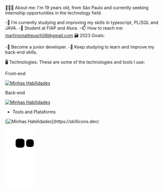 👨🏻‍💻 About me:
I'm 19 years old, from São Paulo and currently seeking internship opportunities in the technology field. 

-🌱 I’m currently studying and improving my skills in typescript, PL/SQL and JAVA.
-👯 Student at FIAP and Alura.
-📫 How to reach me: martinsmatheusrh08@gmail.com
🗃️ 2023 Goals:

-👔 Become a junior developer.
-🎒 Keep studying to learn and improve my back-end skills.

🖥️ Technologies:
These are some of the technologies and tools I use:

Front-end

[![Minhas Habilidades](https://skillicons.dev/icons?i=html,css,js,react)](https://skillicons.dev)

Back-end

[![Minhas Habilidades](https://skillicons.dev/icons?i=java,py,mysql)](https://skillicons.dev)

- Tools and Plataforms

[![Minhas Habilidades](https://skillicons.dev/icons?i=git,androidstudio,eclipse,figma,flask,vscode,)](https://skillicons.dev)
           
  
          
          
  
</div>






![Snake animation](https://github.com/MatheusMartinsR/MatheusMartinsR/blob/output/github-contribution-grid-snake.svg)


